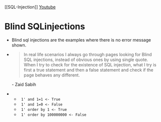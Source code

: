 [[SQL-Injection]]
[Youtube](https://www.youtube.com/watch?v=1Qs195_8hNw&feature=emb_logo)

# Blind SQLinjections
-	Blind sql injections are the examples where there is no error message shown.
-	> In real life scenarios I always go through pages looking for Blind SQL injections, instead of obvious ones by using single quote. When I try to check for the existence of SQL injection, what I try is first a true statement and then a false statement and check if the page behaves any different.
		
	\- Zaid Sabih

- 
	- ` 1' and 1=1 <- True`
	- ` 1' and 1=0 <- False`
	- ` 1' order by 1 <- True`
	- ` 1' order by 100000000 <- False`


	
